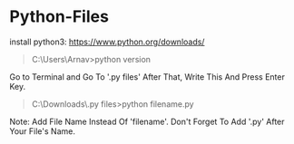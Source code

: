 # Python-Files
install python3:
https://www.python.org/downloads/

<blockquote>
  C:\Users\Arnav>python version
</blockquote>
Go to Terminal and Go To '.py files'
After That, Write This And Press Enter Key.
<blockquote>
  C:\Downloads\.py files>python filename.py
</blockquote>

Note:
Add File Name Instead Of 'filename'.
Don't Forget To Add '.py' After Your File's Name.
